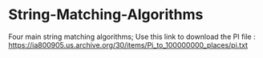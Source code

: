# String-Matching-Algorithms
Four main string matching algorithms;
Use this link to download the PI file : https://ia800905.us.archive.org/30/items/Pi_to_100000000_places/pi.txt
